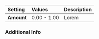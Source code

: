 | Setting    | Values      | Description |
| :--------- | :---------- | :---------- |
| **Amount** | 0.00 - 1.00 | Lorem |

### Additional Info

